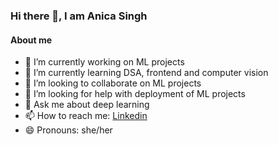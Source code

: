 ### Hi there 👋, I am Anica Singh

#### About me
- 🔭 I’m currently working on ML projects
- 🌱 I’m currently learning DSA, frontend and computer vision
- 👯 I’m looking to collaborate on ML projects
- 🤔 I’m looking for help with deployment of ML projects
- 💬 Ask me about deep learning
- 📫 How to reach me: [Linkedin](https://www.linkedin.com/in/anica-singh-8ba2a7199/)
- 😄 Pronouns: she/her
<!-- - ⚡ Fun fact:  -->

